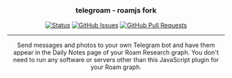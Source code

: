 <h3 align="center">telegroam - roamjs fork</h3>

<div align="center">

  [![Status](https://img.shields.io/badge/status-active-success.svg)]()
  [![GitHub Issues](https://img.shields.io/github/issues/8bitgentleman/telegroam.svg)](https://github.com/8bitgentleman/telegroam/issues)
  [![GitHub Pull Requests](https://img.shields.io/github/issues-pr/8bitgentleman/telegroam.svg)](https://github.com/8bitgentleman/telegroam/pulls)

</div>

---

<p align="center"> Send messages and photos to your own Telegram bot and have them appear in the Daily Notes page of your Roam Research graph. You don't need to run any software or servers other than this JavaScript plugin for your Roam graph.
</p>
